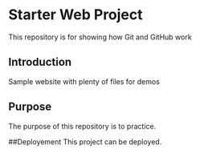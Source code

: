 # Starter Web Project

This repository is for showing how Git and GitHub work

## Introduction

Sample website with plenty of files for demos

## Purpose
The purpose of this repository is to practice.

##Deployement
This project can be deployed.
